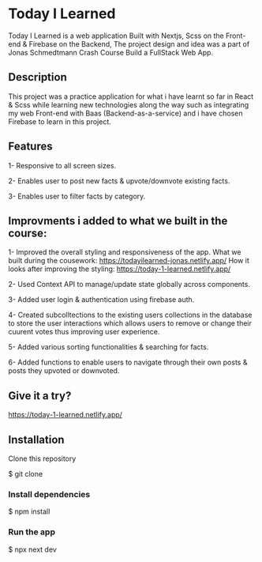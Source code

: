 # Today I Learned

Today I Learned is a web application Built with Nextjs, Scss on the Front-end & Firebase on the Backend, The project design and idea was a part of Jonas Schmedtmann Crash Course Build a FullStack Web App.

## Description

This project was a practice application for what i have learnt so far in React & Scss while learning new technologies along the way
such as integrating my web Front-end with Baas (Backend-as-a-service) and i have chosen Firebase to learn in this project.

## Features

1- Responsive to all screen sizes.

2- Enables user to post new facts & upvote/downvote existing facts.

3- Enables user to filter facts by category.

## Improvments i added to what we built in the course:

1- Improved the overall styling and responsiveness of the app. 
 What we built during the cousework: https://todayilearned-jonas.netlify.app/
 How it looks after improving the styling: https://today-1-learned.netlify.app/

2- Used Context API to manage/update state globally across components.

3- Added user login & authentication using firebase auth.

4- Created subcolltections to the existing users collections in the database to store the user interactions which allows users to remove or change their cuurent votes thus improving user experience.

5- Added various sorting functionalities & searching for facts.

6- Added functions to enable users to navigate through their own posts & posts they upvoted or downvoted.

## Give it a try?

https://today-1-learned.netlify.app/

## Installation

Clone this repository

$ git clone

### Install dependencies

$ npm install

### Run the app

$ npx next dev
